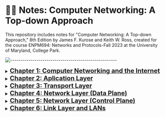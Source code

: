 # ✍🏼 Notes: Computer Networking: A Top-down Approach

This repository includes notes for "Computer Networking: A Top-down Approach," 8th Edition by James F. Kurose and Keith W. Ross, created for the course ENPM694: Networks and Protocols-Fall 2023 at the University of Maryland, College Park.

![-----------------------------------------------------](https://raw.githubusercontent.com/andreasbm/readme/master/assets/lines/rainbow.png)

<details>
<summary><a href="https://github.com/VasanthVanan/computer-networking-top-down-approach-notes/blob/main/Chapter%201:%20Computer%20Networks%20and%20the%20Internet.md"><b style="font-size:20px">Chapter 1: Computer Networking and the Internet</b></a></summary>


- [1.1 A Nuts-and-Bolts Description (Infrastructure based Internet)](https://github.com/VasanthVanan/computer-networking-top-down-approach-notes/blob/main/Chapter%201:%20Computer%20Networks%20and%20the%20Internet.md#11-a-nuts-and-bolts-description-infrastructure-based-internet)

- [1.2 A Services Description (Service based Internet)](https://github.com/VasanthVanan/computer-networking-top-down-approach-notes/blob/main/Chapter%201:%20Computer%20Networks%20and%20the%20Internet.md#12-a-services-description-service-based-internet)

- [1.3 The Network Edge](https://github.com/VasanthVanan/computer-networking-top-down-approach-notes/blob/main/Chapter%201:%20Computer%20Networks%20and%20the%20Internet.md#13-the-network-edge)

- [1.4 Access Networks](https://github.com/VasanthVanan/computer-networking-top-down-approach-notes/blob/main/Chapter%201:%20Computer%20Networks%20and%20the%20Internet.md#14-access-networks)

    - [1.4.1 Home Access: DSL](https://github.com/VasanthVanan/computer-networking-top-down-approach-notes/blob/main/Chapter%201:%20Computer%20Networks%20and%20the%20Internet.md#141-home-access-dsl)
    
    - [1.4.2 Home Access: Cable](https://github.com/VasanthVanan/computer-networking-top-down-approach-notes/blob/main/Chapter%201:%20Computer%20Networks%20and%20the%20Internet.md#142-home-access-cable)
    
    - [1.4.3 Home Access: FTTH](https://github.com/VasanthVanan/computer-networking-top-down-approach-notes/blob/main/Chapter%201:%20Computer%20Networks%20and%20the%20Internet.md#143-home-access-ftth)
    
    - [1.4.4 Home Access: 5G Fixed Wireless](https://github.com/VasanthVanan/computer-networking-top-down-approach-notes/blob/main/Chapter%201:%20Computer%20Networks%20and%20the%20Internet.md#144-home-access-5g-fixed-wireless)
    
    - [1.4.5 Enterprise & Home Access: Ethernet, WiFi](https://github.com/VasanthVanan/computer-networking-top-down-approach-notes/blob/main/Chapter%201:%20Computer%20Networks%20and%20the%20Internet.md#145-enterprise--home-access-ethernet-wifi)
    
- [1.5 Physical Media](https://github.com/VasanthVanan/computer-networking-top-down-approach-notes/blob/main/Chapter%201:%20Computer%20Networks%20and%20the%20Internet.md#15-physical-media)

- [1.6 Packet Switching (Store-and-Forward Transmission)](https://github.com/VasanthVanan/computer-networking-top-down-approach-notes/blob/main/Chapter%201:%20Computer%20Networks%20and%20the%20Internet.md#16-packet-switching-store-and-forward-transmission)

- [1.7 Circuit Switching](https://github.com/VasanthVanan/computer-networking-top-down-approach-notes/blob/main/Chapter%201:%20Computer%20Networks%20and%20the%20Internet.md#17-circuit-switching)

- [1.8 Networks of Networks](https://github.com/VasanthVanan/computer-networking-top-down-approach-notes/blob/main/Chapter%201:%20Computer%20Networks%20and%20the%20Internet.md#18-networks-of-networks)

- [1.9 Delay, Loss, Throughput](https://github.com/VasanthVanan/computer-networking-top-down-approach-notes/blob/main/Chapter%201:%20Computer%20Networks%20and%20the%20Internet.md#19-delay-loss-throughput)

- [1.10 Throughput](https://github.com/VasanthVanan/computer-networking-top-down-approach-notes/blob/main/Chapter%201:%20Computer%20Networks%20and%20the%20Internet.md#110-throughput)

- [1.11 Protocol Layers](https://github.com/VasanthVanan/computer-networking-top-down-approach-notes/blob/main/Chapter%201:%20Computer%20Networks%20and%20the%20Internet.md#111-protocol-layers)

- [1.12 Networks Under Attack](https://github.com/VasanthVanan/computer-networking-top-down-approach-notes/blob/main/Chapter%201:%20Computer%20Networks%20and%20the%20Internet.md#112-networks-under-attack)

![-----------------------------------------------------](https://raw.githubusercontent.com/andreasbm/readme/master/assets/lines/rainbow.png)

</details>


<details>
<summary><a href="https://github.com/VasanthVanan/computer-networking-top-down-approach-notes/blob/main/Chapter%202:%20Application%20Layer.md"><b style="font-size:20px">Chapter 2: Aplication Layer</b></a></summary>


* [2.1 Principle of Network Applications](https://github.com/VasanthVanan/computer-networking-top-down-approach-notes/blob/main/Chapter%202:%20Application%20Layer.md#21-principle-of-network-applications)

* [2.2 Transport Services (TCP & UDP)](https://github.com/VasanthVanan/computer-networking-top-down-approach-notes/blob/main/Chapter%202:%20Application%20Layer.md#22-transport-services-tcp--udp)

* [2.3 Application Layer Protocol: Web and HTTP](https://github.com/VasanthVanan/computer-networking-top-down-approach-notes/blob/main/Chapter%202:%20Application%20Layer.md#23-application-layer-protocol-web-and-http)

    * [2.3.1 Non-Persistent and Persistent Connections](https://github.com/VasanthVanan/computer-networking-top-down-approach-notes/blob/main/Chapter%202:%20Application%20Layer.md#231-non-persistent-and-persistent-connections)
    
    * [2.3.2 HTTP Message Format](https://github.com/VasanthVanan/computer-networking-top-down-approach-notes/blob/main/Chapter%202:%20Application%20Layer.md#232-http-message-format)
    
    * [2.3.3 Cookies](https://github.com/VasanthVanan/computer-networking-top-down-approach-notes/blob/main/Chapter%202:%20Application%20Layer.md#233-cookies)
    
    * [2.3.4 Web Caching](https://github.com/VasanthVanan/computer-networking-top-down-approach-notes/blob/main/Chapter%202:%20Application%20Layer.md#234-web-caching)
    
    * [2.3.4 HTTP/2](https://github.com/VasanthVanan/computer-networking-top-down-approach-notes/blob/main/Chapter%202:%20Application%20Layer.md#235-http2)
    
* [2.4 Application Layer Protocol: SMTP](https://github.com/VasanthVanan/computer-networking-top-down-approach-notes/blob/main/Chapter%202:%20Application%20Layer.md#24-application-layer-protocol-smtp)

    * [2.4.1 Email Components](https://github.com/VasanthVanan/computer-networking-top-down-approach-notes/blob/main/Chapter%202:%20Application%20Layer.md#241-email-components)
    
    * [2.4.2 SMTP Basics](https://github.com/VasanthVanan/computer-networking-top-down-approach-notes/blob/main/Chapter%202:%20Application%20Layer.md#242-smtp-basics)
    
    * [2.4.3 Mail Message Structure](https://github.com/VasanthVanan/computer-networking-top-down-approach-notes/blob/main/Chapter%202:%20Application%20Layer.md#243-mail-message-structure)
    
    * [2.4.4 Mail Access Protocols](https://github.com/VasanthVanan/computer-networking-top-down-approach-notes/blob/main/Chapter%202:%20Application%20Layer.md#244-mail-access-protocols)
    
* [2.5 Application Layer Protocol: DNS](https://github.com/VasanthVanan/computer-networking-top-down-approach-notes/blob/main/Chapter%202:%20Application%20Layer.md#25-application-layer-protocol-dns)

    * [2.5.1 How DNS Works: High-Level Overview](https://github.com/VasanthVanan/computer-networking-top-down-approach-notes/blob/main/Chapter%202:%20Application%20Layer.md#251-how-dns-works-high-level-overview)
    
    * [2.5.2 Distributed, Hierarchical Database](https://github.com/VasanthVanan/computer-networking-top-down-approach-notes/blob/main/Chapter%202:%20Application%20Layer.md#252-distributed-hierarchical-database)
    
    * [2.5.3 Recursive vs Iterative DNS Queries](https://github.com/VasanthVanan/computer-networking-top-down-approach-notes/blob/main/Chapter%202:%20Application%20Layer.md#253-recursive-vs-iterative-dns-queries)
    
    * [2.5.4 DNS Records & Messages](https://github.com/VasanthVanan/computer-networking-top-down-approach-notes/blob/main/Chapter%202:%20Application%20Layer.md#254-dns-records--messages)
    
    * [2.5.5 Inserting Records to DNS Database](https://github.com/VasanthVanan/computer-networking-top-down-approach-notes/blob/main/Chapter%202:%20Application%20Layer.md#255-inserting-records-to-dns-database)
    
![-----------------------------------------------------](https://raw.githubusercontent.com/andreasbm/readme/master/assets/lines/rainbow.png)

</details>


<details>
<summary><a href="https://github.com/VasanthVanan/computer-networking-top-down-approach-notes/blob/main/Chapter%203:%20Transport%20Layer.md#chapter-3-transport-layer"><b style="font-size:20px">Chapter 3: Transport Layer</b></a></summary>


* [3.1 Transport-Layer Services](https://github.com/VasanthVanan/computer-networking-top-down-approach-notes/blob/main/Chapter%203:%20Transport%20Layer.md#31-transport-layer-services)

* [3.2 Multiplexing and Demultiplexing](https://github.com/VasanthVanan/computer-networking-top-down-approach-notes/blob/main/Chapter%203:%20Transport%20Layer.md#32-multiplexing-and-demultiplexing)

* [3.3 Connectionless Multiplexing and Demultiplexing](https://github.com/VasanthVanan/computer-networking-top-down-approach-notes/blob/main/Chapter%203:%20Transport%20Layer.md#33-connectionless-multiplexing-and-demultiplexing)

* [3.4 Connection-Oriented Multiplexing and Demultiplexing](https://github.com/VasanthVanan/computer-networking-top-down-approach-notes/blob/main/Chapter%203:%20Transport%20Layer.md#34-connection-oriented-multiplexing-and-demultiplexing)

* [3.5 UDP (User Datagram Protocol)](https://github.com/VasanthVanan/computer-networking-top-down-approach-notes/blob/main/Chapter%203:%20Transport%20Layer.md#35-udp-user-datagram-protocol)

* [3.6 Building Reliable Data Transfer Protocol](https://github.com/VasanthVanan/computer-networking-top-down-approach-notes/blob/main/Chapter%203:%20Transport%20Layer.md#36-building-reliable-data-transfer-portocol)

    * [3.6.1 RDT 1.0](https://github.com/VasanthVanan/computer-networking-top-down-approach-notes/blob/main/Chapter%203:%20Transport%20Layer.md#361-rdt-10)
    
    * [3.6.2 RDT 2.0](https://github.com/VasanthVanan/computer-networking-top-down-approach-notes/blob/main/Chapter%203:%20Transport%20Layer.md#362-rdt-20)
    
    * [3.6.3 RDT 2.1](https://github.com/VasanthVanan/computer-networking-top-down-approach-notes/blob/main/Chapter%203:%20Transport%20Layer.md#363-rdt-21)
    
    * [3.6.4 RDT 3.0](https://github.com/VasanthVanan/computer-networking-top-down-approach-notes/blob/main/Chapter%203:%20Transport%20Layer.md#364-rdt-30)
    
    * [3.6.5 Go-Back-N (GBN)](https://github.com/VasanthVanan/computer-networking-top-down-approach-notes/blob/main/Chapter%203:%20Transport%20Layer.md#365-go-back-n-gbn)
    
    * [3.6.6 Selective Repeat (SR)](https://github.com/VasanthVanan/computer-networking-top-down-approach-notes/blob/main/Chapter%203:%20Transport%20Layer.md#366-selective-repeat-sr)
    
    * [3.6.7 Improvements in RDT Protocols](https://github.com/VasanthVanan/computer-networking-top-down-approach-notes/blob/main/Chapter%203:%20Transport%20Layer.md#367-improvements-in-rdt-protocols)
    
* [3.7 TCP (Transmission Control Protocol)](https://github.com/VasanthVanan/computer-networking-top-down-approach-notes/blob/main/Chapter%203:%20Transport%20Layer.md#37-tcp-transmission-control-protocol)

    * [3.7.1 Round-Trip Time Estimation and Timeout in TCP](https://github.com/VasanthVanan/computer-networking-top-down-approach-notes/blob/main/Chapter%203:%20Transport%20Layer.md#371-round-trip-time-estimation-and-timeout-in-tcp)
    
    * [3.7.2 Reliable Data Transfer](https://github.com/VasanthVanan/computer-networking-top-down-approach-notes/blob/main/Chapter%203:%20Transport%20Layer.md#372-reliable-data-transfer)
    
    * [3.7.3 Flow Control](https://github.com/VasanthVanan/computer-networking-top-down-approach-notes/blob/main/Chapter%203:%20Transport%20Layer.md#373-flow-control)
    
    * [3.7.4 TCP Connection Management](https://github.com/VasanthVanan/computer-networking-top-down-approach-notes/blob/main/Chapter%203:%20Transport%20Layer.md#374-tcp-connection-management)
    
* [3.8 Congestion Control](https://github.com/VasanthVanan/computer-networking-top-down-approach-notes/blob/main/Chapter%203:%20Transport%20Layer.md#38-congestion-control)

    * [3.8.1 Classic TCP Congestion Control](https://github.com/VasanthVanan/computer-networking-top-down-approach-notes/blob/main/Chapter%203:%20Transport%20Layer.md#381-classic-tcp-congestion-control)
    
* [3.9 Network Assisted Congestions](https://github.com/VasanthVanan/computer-networking-top-down-approach-notes/blob/main/Chapter%203:%20Transport%20Layer.md#39-network-assisted-congestions)

    * [3.9.1 Explicit Congestion Notification](https://github.com/VasanthVanan/computer-networking-top-down-approach-notes/blob/main/Chapter%203:%20Transport%20Layer.md#391-explicit-congestion-notification)
    
    * [3.9.2 Delay based Congestion Control](https://github.com/VasanthVanan/computer-networking-top-down-approach-notes/blob/main/Chapter%203:%20Transport%20Layer.md#392-delay-based-congestion-control)
    
* [3.10 Evolution of Transport Layer Functionality](https://github.com/VasanthVanan/computer-networking-top-down-approach-notes/blob/main/Chapter%203:%20Transport%20Layer.md#310-evolution-of-transport-layer-functionality)

![-----------------------------------------------------](https://raw.githubusercontent.com/andreasbm/readme/master/assets/lines/rainbow.png)

</details>


<details>
<summary><a href="https://github.com/VasanthVanan/computer-networking-top-down-approach-notes/blob/main/Chapter%204%3A%20Network%20Layer%20(Data%20Plane).md"><b style="font-size:20px">Chapter 4: Network Layer (Data Plane)</b></a></summary>


* [4.1 Overview](https://github.com/VasanthVanan/computer-networking-top-down-approach-notes/blob/main/Chapter%204:%20Network%20Layer%20(Data%20Plane).md#41-overview)

* [4.2 Router Architecture](https://github.com/VasanthVanan/computer-networking-top-down-approach-notes/blob/main/Chapter%204:%20Network%20Layer%20(Data%20Plane).md#42-router-architecture)

    * [4.2.1 Input Port Processing and Destination-Based Forwarding](https://github.com/VasanthVanan/computer-networking-top-down-approach-notes/blob/main/Chapter%204:%20Network%20Layer%20(Data%20Plane).md#421-input-port-processing-and-destination-based-forwarding)

    * [4.2.2 Switching Fabric in Router Architecture](https://github.com/VasanthVanan/computer-networking-top-down-approach-notes/blob/main/Chapter%204%3A%20Network%20Layer%20(Data%20Plane).md#422-switching-fabric-in-router-architecture)

    * [4.2.3 Output Port Processing](https://github.com/VasanthVanan/computer-networking-top-down-approach-notes/blob/main/Chapter%204%3A%20Network%20Layer%20(Data%20Plane).md#423-output-port-processing)

    * [4.2.4 Packet Scheduling](https://github.com/VasanthVanan/computer-networking-top-down-approach-notes/blob/main/Chapter%204%3A%20Network%20Layer%20(Data%20Plane).md#424-packet-scheduling)

* [4.3. IP Addressing](https://github.com/VasanthVanan/computer-networking-top-down-approach-notes/blob/main/Chapter%204%3A%20Network%20Layer%20(Data%20Plane).md#43-ip-addressing)

    * [4.3.1 IPv4](https://github.com/VasanthVanan/computer-networking-top-down-approach-notes/blob/main/Chapter%204%3A%20Network%20Layer%20(Data%20Plane).md#431-ipv4)

    * [4.3.2 CIDR (Classless Interdomain Routing)](https://github.com/VasanthVanan/computer-networking-top-down-approach-notes/blob/main/Chapter%204%3A%20Network%20Layer%20(Data%20Plane).md#432-cidr-classless-interdomain-routing)

    * [4.3.3 Dynamic Host Configuration Protocol (DHCP)](https://github.com/VasanthVanan/computer-networking-top-down-approach-notes/blob/main/Chapter%204%3A%20Network%20Layer%20(Data%20Plane).md#433-dynamic-host-configuration-protocol-dhcp)

    * [4.3.4 Network Address Translation (NAT)](https://github.com/VasanthVanan/computer-networking-top-down-approach-notes/blob/main/Chapter%204%3A%20Network%20Layer%20(Data%20Plane).md#434-network-address-translation-nat)

    * [4.3.5 IPv6](https://github.com/VasanthVanan/computer-networking-top-down-approach-notes/blob/main/Chapter%204%3A%20Network%20Layer%20(Data%20Plane).md#435-ipv6)

![-----------------------------------------------------](https://raw.githubusercontent.com/andreasbm/readme/master/assets/lines/rainbow.png)

</details>

<details>
<summary><a href="https://github.com/VasanthVanan/computer-networking-top-down-approach-notes/blob/main/Chapter%205%3A%20Network%20Layer%20(Control%20Plane).md"><b style="font-size:20px">Chapter 5: Network Layer (Control Plane)</b></a></summary>

* [5.1 Routing Algorithms](https://github.com/VasanthVanan/computer-networking-top-down-approach-notes/blob/main/Chapter%205%3A%20Network%20Layer%20(Control%20Plane).md#51-routing-algorithms)

* [5.2 Intra-AS Routing: OSPF](https://github.com/VasanthVanan/computer-networking-top-down-approach-notes/blob/main/Chapter%205%3A%20Network%20Layer%20(Control%20Plane).md#52-intra-as-routing-ospf)

    * [5.2.1 OSPF (Open Shortest Path First)](https://github.com/VasanthVanan/computer-networking-top-down-approach-notes/blob/main/Chapter%205%3A%20Network%20Layer%20(Control%20Plane).md#521-ospf-open-shortest-path-first)

    * [5.2.2 OSPF Features and Advancements](https://github.com/VasanthVanan/computer-networking-top-down-approach-notes/blob/main/Chapter%205%3A%20Network%20Layer%20(Control%20Plane).md#522-ospf-features-and-advancements)

* [5.3 Inter-AS Routing: BGP](https://github.com/VasanthVanan/computer-networking-top-down-approach-notes/blob/main/Chapter%205%3A%20Network%20Layer%20(Control%20Plane).md#53-inter-as-routing-bgp)

    * [5.3.1 BGP Responsibilities](https://github.com/VasanthVanan/computer-networking-top-down-approach-notes/blob/main/Chapter%205%3A%20Network%20Layer%20(Control%20Plane).md#531-bgp-responsibilities)

    * [5.3.2 Hot Potato Routing in BGP](https://github.com/VasanthVanan/computer-networking-top-down-approach-notes/blob/main/Chapter%205%3A%20Network%20Layer%20(Control%20Plane).md#532-hot-potato-routing-in-bgp)
 
    * [5.3.3 IP Anycast in BGP](https://github.com/VasanthVanan/computer-networking-top-down-approach-notes/blob/main/Chapter%205%3A%20Network%20Layer%20(Control%20Plane).md#533-ip-anycast-in-bgp)

* [5.4 ICMP (Internet Control Message Protocol)](https://github.com/VasanthVanan/computer-networking-top-down-approach-notes/blob/main/Chapter%205%3A%20Network%20Layer%20(Control%20Plane).md#54-icmp-internet-control-message-protocol)

* [5.5 Network Management](https://github.com/VasanthVanan/computer-networking-top-down-approach-notes/blob/main/Chapter%205%3A%20Network%20Layer%20(Control%20Plane).md#55-network-management)
  
    * [5.5.1 Network Management Components](https://github.com/VasanthVanan/computer-networking-top-down-approach-notes/blob/main/Chapter%205%3A%20Network%20Layer%20(Control%20Plane).md#551-network-management-components)

    * [5.5.2 SNMPv3 Message Types](https://github.com/VasanthVanan/computer-networking-top-down-approach-notes/blob/main/Chapter%205%3A%20Network%20Layer%20(Control%20Plane).md#552-snmpv3-message-types)
 
    * [5.5.3 NETCONF/YANG](https://github.com/VasanthVanan/computer-networking-top-down-approach-notes/blob/main/Chapter%205%3A%20Network%20Layer%20(Control%20Plane).md#553-netconfyang)

![-----------------------------------------------------](https://raw.githubusercontent.com/andreasbm/readme/master/assets/lines/rainbow.png)

</details>

<details>
<summary><a href="https://github.com/VasanthVanan/computer-networking-top-down-approach-notes/blob/main/Chapter%206%3A%20Link%20Layer%20and%20LANs.md"><b style="font-size:20px">Chapter 6: Link Layer and LANs</b></a></summary>

* [6.1 Link Layer](https://github.com/VasanthVanan/computer-networking-top-down-approach-notes/blob/main/Chapter%206%3A%20Link%20Layer%20and%20LANs.md#61-link-layer)

* [6.2 Error Detection & Correction Techniques](https://github.com/VasanthVanan/computer-networking-top-down-approach-notes/blob/main/Chapter%206%3A%20Link%20Layer%20and%20LANs.md#62-error-detection--correction-techniques)

    * [6.2.1 Parity Checks](https://github.com/VasanthVanan/computer-networking-top-down-approach-notes/blob/main/Chapter%206%3A%20Link%20Layer%20and%20LANs.md#621-parity-checks)
    * [6.2.2 Checksumming Methods](https://github.com/VasanthVanan/computer-networking-top-down-approach-notes/blob/main/Chapter%206%3A%20Link%20Layer%20and%20LANs.md#622-checksumming-methods)
    * [6.2.3 Cyclic Redundancy Check (CRC)](https://github.com/VasanthVanan/computer-networking-top-down-approach-notes/blob/main/Chapter%206%3A%20Link%20Layer%20and%20LANs.md#623-cyclic-redundancy-check-crc)

* [6.3 Multiple Access Links and Protocols](https://github.com/VasanthVanan/computer-networking-top-down-approach-notes/blob/main/Chapter%206%3A%20Link%20Layer%20and%20LANs.md#63-multiple-access-links-and-protocols)

</details>

